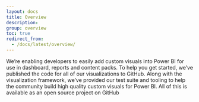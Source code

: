 ```yaml
---
layout: docs
title: Overview
description: 
group: overview
toc: true
redirect_from:
  - /docs/latest/overview/
---
```


We’re enabling developers to easily add custom visuals into Power BI for use in dashboard, reports and content packs. To help you get started, we’ve published the code for all of our visualizations to GitHub. Along with the visualization framework, we’ve provided our test suite and tooling to help the community build high quality custom visuals for Power BI. All of this is available as an open source project on GitHub